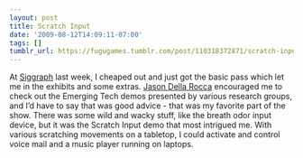 ```yaml
---
layout: post
title: Scratch Input
date: '2009-08-12T14:09:11-07:00'
tags: []
tumblr_url: https://fugugames.tumblr.com/post/110318372871/scratch-input
---
```

At [Siggraph](http://siggraph.org/) last week, I cheaped out and just got the basic pass which let me in the exhibits and some extras. [Jason Della Rocca](http://realitypanic.com/) encouraged me to check out the Emerging Tech demos presented by various research groups, and I’d have to say that was good advice - that was my favorite part of the show. There was some wild and wacky stuff, like the breath odor input device, but it was the Scratch Input demo that most intrigued me. With various scratching movements on a tabletop, I could activate and control voice mail and a music player running on laptops.

